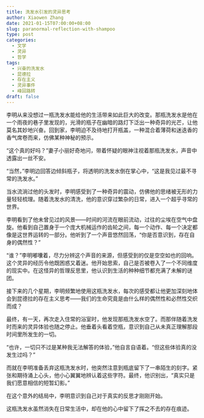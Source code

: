 ```yaml
---
title: 洗发水引发的灵异思考
author: Xiaowen Zhang
date: 2021-01-15T07:00:00+08:00
slug: paranormal-reflection-with-shampoo
type: post
categories:
  - 文学
  - 灵异
  - 哲学
tags:
  - 兴奋的洗发水
  - 昆德拉
  - 存在主义
  - 灵异事件
  - 峰回路转
draft: false
---
```


李明从来没想过一瓶洗发水能给他的生活带来如此巨大的改变。那瓶洗发水是他在一个雨夜的巷子里发现的，光滑的瓶子在幽暗的路灯下泛出一种奇异的光芒，让他莫名其妙地兴奋。回到家，李明迫不及待地打开瓶盖，一种混合着薄荷和迷迭香的香气席卷而来，仿佛某种神秘的预示。

“这个真的好吗？”妻子小丽好奇地问，带着怀疑的眼神注视着那瓶洗发水，声音中透露出一丝不安。

“当然，”李明边回答边倾斜瓶子，将透明的洗发水倒在掌心中，“这是我见过最不寻常的洗发水。”

当水流淌过他的头发时，李明感受到了一种奇异的震动，仿佛他的思绪被无形的力量轻轻梳理。随着洗发水的清洗，他的意识穿过繁杂的日常，进入一个超乎寻常的世界。

李明看到了他未曾见过的风景——时间的河流在眼前流动，过往的尘埃在空气中盘旋。他看到自己置身于一个庞大机械运作的齿轮之间，每一个动作、每一个决定都像是这世界运转的一部分。他听到了一个声音悠然回荡，“你是否意识到，存在自身的偶然性？”

“谁？”李明嘟囔着，尽力分辨这个声音的来源，但感受到的仅是空空如也的回响。这个灵异的经历令他既困惑又着迷。他开始思索，自己是否被卷入了一个不同维度的现实中。在这怪异的哲理反思里，他认识到生活的种种细节都充满了未解的谜团。

接下来的几个星期，李明频繁地使用这瓶洗发水，每次的感受都让他更加深刻地体会到昆德拉的存在主义思考——我们的生命究竟是由什么样的偶然性和必然性交织而成？

最终，有一天，再次走入住常的浴室时，他发现那瓶洗发水空了。而那伴随着洗发时而来的灵异体验也随之停止。他垂着头看着空瓶，意识到自己从未真正理解那段时间里所发生的一切。

“也许，一切只不过是某种我无法解答的体验，”他自言自语着。“但这些体验真的没发生过吗？”

而就在李明准备丢弃这瓶洗发水时，他突然注意到瓶底留下了一串陌生的刻字。紧张和期待涌上心头，他小心翼翼地辨认着这些字符。最终，他识别出，“真实只是我们愿意相信的短暂幻影。”

在这个意外的结局中，李明意识到自己对于真实的反思才刚刚开始。

这瓶洗发水虽然消失在日常生活中，却在他的心中留下了挥之不去的存在痕迹。